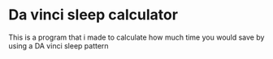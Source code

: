 # Da vinci sleep calculator

This is a program that i made to calculate how much time you would save by using a DA vinci sleep pattern
